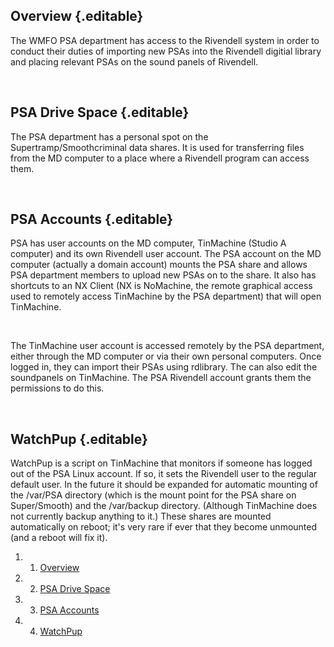 Overview {.editable}
--------

The WMFO PSA department has access to the Rivendell system in order to
conduct their duties of importing new PSAs into the Rivendell digitial
library and placing relevant PSAs on the sound panels of Rivendell.

 

PSA Drive Space {.editable}
---------------

The PSA department has a personal spot on the Supertramp/Smoothcriminal
data shares. It is used for transferring files from the MD computer to a
place where a Rivendell program can access them.

 

PSA Accounts {.editable}
------------

PSA has user accounts on the MD computer, TinMachine (Studio A computer)
and its own Rivendell user account. The PSA account on the MD computer
(actually a domain account) mounts the PSA share and allows PSA
department members to upload new PSAs on to the share. It also has
shortcuts to an NX Client (NX is NoMachine, the remote graphical access
used to remotely access TinMachine by the PSA department) that will open
TinMachine.

 

The TinMachine user account is accessed remotely by the PSA department,
either through the MD computer or via their own personal computers. Once
logged in, they can import their PSAs using rdlibrary. The can also edit
the soundpanels on TinMachine. The PSA Rivendell account grants them the
permissions to do this.

 

WatchPup {.editable}
--------

WatchPup is a script on TinMachine that monitors if someone has logged
out of the PSA Linux account. If so, it sets the Rivendell user to the
regular default user. In the future it should be expanded for automatic
mounting of the /var/PSA directory (which is the mount point for the PSA
share on Super/Smooth) and the /var/backup directory. (Although
TinMachine does not currently backup anything to it.) These shares are
mounted automatically on reboot; it's very rare if ever that they become
unmounted (and a reboot will fix it).

1.  1. [Overview](#Overview)
2.  2. [PSA Drive Space](#PSA_Drive_Space)
3.  3. [PSA Accounts](#PSA_Accounts)
4.  4. [WatchPup](#WatchPup)

